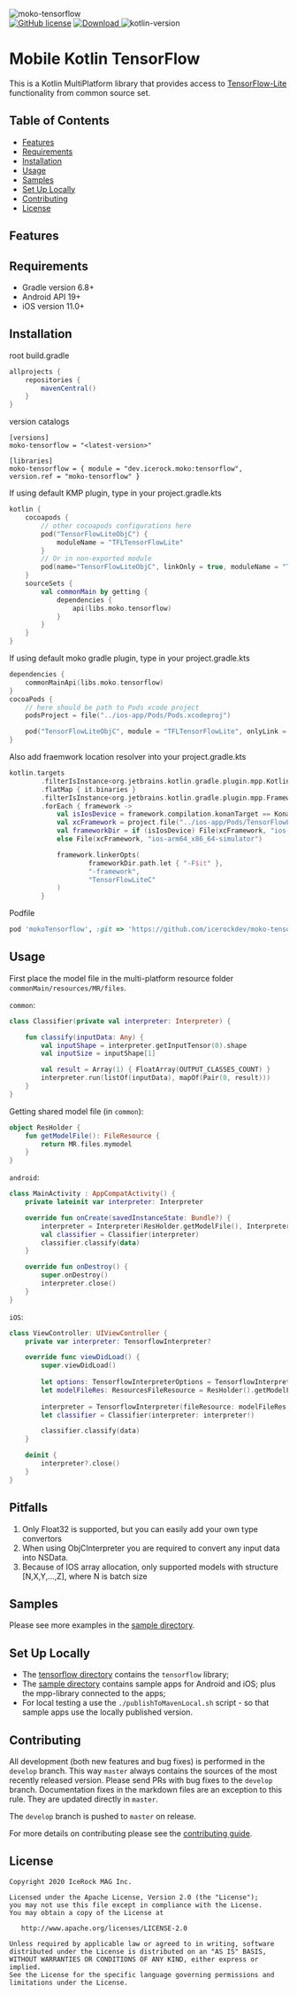 ![moko-tensorflow](https://user-images.githubusercontent.com/5010169/128705344-f858c4b9-db37-49f7-bb1f-9919f29cb78b.png)  
[![GitHub license](https://img.shields.io/badge/license-Apache%20License%202.0-blue.svg?style=flat)](http://www.apache.org/licenses/LICENSE-2.0) [![Download](https://img.shields.io/maven-central/v/dev.icerock.moko/tensorflow) ](https://repo1.maven.org/maven2/dev/icerock/moko/tensorflow) ![kotlin-version](https://kotlin-version.aws.icerock.dev/kotlin-version?group=dev.icerock.moko&name=tensorflow)

# Mobile Kotlin TensorFlow
This is a Kotlin MultiPlatform library that provides access to [TensorFlow-Lite](https://github.com/tensorflow/tensorflow/tree/master/tensorflow/lite) functionality from
common source set.

## Table of Contents
- [Features](#features)
- [Requirements](#requirements)
- [Installation](#installation)
- [Usage](#usage)
- [Samples](#samples)
- [Set Up Locally](#set-up-locally)
- [Contributing](#contributing)
- [License](#license)

## Features

## Requirements
- Gradle version 6.8+
- Android API 19+
- iOS version 11.0+

## Installation

root build.gradle  
```groovy
allprojects {
    repositories {
        mavenCentral()
    }
}
```

version catalogs
```
[versions]
moko-tensorflow = "<latest-version>"

[libraries]
moko-tensorflow = { module = "dev.icerock.moko:tensorflow", version.ref = "moko-tensorflow" }
```

If using default KMP plugin, type in your project.gradle.kts
```kotlin
kotlin {
    cocoapods {
        // other cocoapods configurations here
        pod("TensorFlowLiteObjC") {
			moduleName = "TFLTensorFlowLite"
		}
        // Or in non-exported module
        pod(name="TensorFlowLiteObjC", linkOnly = true, moduleName = "TFLTensorFlowLite")
    }
	sourceSets {
		val commonMain by getting {
			dependencies {
                api(libs.moko.tensorflow)
            }
        }
    }
}
```
If using default moko gradle plugin, type in your project.gradle.kts
```kotlin
dependencies {
    commonMainApi(libs.moko.tensorflow)
}
cocoaPods {
    // here should be path to Pods xcode project
    podsProject = file("../ios-app/Pods/Pods.xcodeproj") 

    pod("TensorFlowLiteObjC", module = "TFLTensorFlowLite", onlyLink = true)
}
```
Also add fraemwork location resolver into your project.gradle.kts
```kotlin
kotlin.targets
        .filterIsInstance<org.jetbrains.kotlin.gradle.plugin.mpp.KotlinNativeTarget>()
        .flatMap { it.binaries }
        .filterIsInstance<org.jetbrains.kotlin.gradle.plugin.mpp.Framework>()
        .forEach { framework ->
            val isIosDevice = framework.compilation.konanTarget == KonanTarget.IOS_ARM64
            val xcFramework = project.file("../ios-app/Pods/TensorFlowLiteC/Frameworks/TensorFlowLiteC.xcframework/")
            val frameworkDir = if (isIosDevice) File(xcFramework, "ios-arm64")
            else File(xcFramework, "ios-arm64_x86_64-simulator")

            framework.linkerOpts(
                    frameworkDir.path.let { "-F$it" },
                    "-framework",
                    "TensorFlowLiteC"
            )
        }
```

Podfile
```ruby
pod 'mokoTensorflow', :git => 'https://github.com/icerockdev/moko-tensorflow.git', :tag => 'release/<latest-version>'
```

## Usage

First place the model file in the multi-platform resource folder `commonMain/resources/MR/files`.

`common`:
```kotlin
class Classifier(private val interpreter: Interpreter) {

    fun classify(inputData: Any) {
        val inputShape = interpreter.getInputTensor(0).shape
        val inputSize = inputShape[1]

        val result = Array(1) { FloatArray(OUTPUT_CLASSES_COUNT) }
        interpreter.run(listOf(inputData), mapOf(Pair(0, result)))
    }
}
```

Getting shared model file (in `common`):

```kotlin
object ResHolder {
    fun getModelFile(): FileResource {
        return MR.files.mymodel
    }
}
```

`android`:
```kotlin
class MainActivity : AppCompatActivity() {
    private lateinit var interpreter: Interpreter

    override fun onCreate(savedInstanceState: Bundle?) {
        interpreter = Interpreter(ResHolder.getModelFile(), InterpreterOptions(2, useNNAPI = true), this)
        val classifier = Classifier(interpreter)
        classifier.classify(data)
    }

    override fun onDestroy() {
        super.onDestroy()
        interpreter.close()
    }
}
```

`iOS`:
```swift
class ViewController: UIViewController {
    private var interpreter: TensorflowInterpreter?

    override func viewDidLoad() {
        super.viewDidLoad()
        
        let options: TensorflowInterpreterOptions = TensorflowInterpreterOptions(numThreads: 2)
        let modelFileRes: ResourcesFileResource = ResHolder().getModelFile()
        
        interpreter = TensorflowInterpreter(fileResource: modelFileRes, options: options)
        let classifier = Classifier(interpreter: interpreter!)

        classifier.classify(data)
    }

    deinit {
        interpreter?.close()
    }
}
```

## Pitfalls
1. Only Float32 is supported, but you can easily add your own type convertors
2. When using ObjCInterpreter you are required to convert any input data into NSData.
3. Because of IOS array allocation, only supported models with structure [N,X,Y,...,Z], where N is batch size

## Samples
Please see more examples in the [sample directory](sample).

## Set Up Locally 
- The [tensorflow directory](tensorflow) contains the `tensorflow` library;
- The [sample directory](sample) contains sample apps for Android and iOS; plus the mpp-library connected to the apps;
- For local testing a use the `./publishToMavenLocal.sh` script - so that sample apps use the locally published version.

## Contributing
All development (both new features and bug fixes) is performed in the `develop` branch. This way `master` always contains the sources of the most recently released version. Please send PRs with bug fixes to the `develop` branch. Documentation fixes in the markdown files are an exception to this rule. They are updated directly in `master`.

The `develop` branch is pushed to `master` on release.

For more details on contributing please see the [contributing guide](CONTRIBUTING.md).

## License
        
    Copyright 2020 IceRock MAG Inc.
    
    Licensed under the Apache License, Version 2.0 (the "License");
    you may not use this file except in compliance with the License.
    You may obtain a copy of the License at
    
       http://www.apache.org/licenses/LICENSE-2.0
    
    Unless required by applicable law or agreed to in writing, software
    distributed under the License is distributed on an "AS IS" BASIS,
    WITHOUT WARRANTIES OR CONDITIONS OF ANY KIND, either express or implied.
    See the License for the specific language governing permissions and
    limitations under the License.
